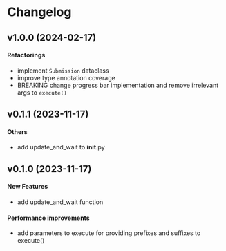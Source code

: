 # Changelog

## v1.0.0 (2024-02-17)

#### Refactorings

* implement `Submission` dataclass
* improve type annotation coverage
* BREAKING change progress bar implementation and remove irrelevant args to `execute()`


## v0.1.1 (2023-11-17)

#### Others

* add update_and_wait to __init__.py


## v0.1.0 (2023-11-17)

#### New Features

* add update_and_wait function

#### Performance improvements

* add parameters to execute for providing prefixes and suffixes to execute()



